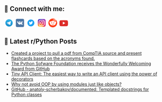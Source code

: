 ## 🔎 Connect with me:
[<img src="https://github.com/bullbesh/bullbesh/blob/main/images/Telegram.png" width="32" height="32" />](https://t.me/bullbesh)
[<img src="https://github.com/bullbesh/bullbesh/blob/main/images/VK.png" width="32" height="32" />](https://vk.com/bullbesh)
[<img src="https://github.com/bullbesh/bullbesh/blob/main/images/Twitter.png" width="32" height="32" />](https://twitter.com/bullbesh1)
[<img src="https://github.com/bullbesh/bullbesh/blob/main/images/Instagram.png" width="32" height="32" />](https://www.instagram.com/bullbesh)
[<img src="https://github.com/bullbesh/bullbesh/blob/main/images/Reddit.png" width="32" height="32" />](https://www.reddit.com/user/bullbesh)
[<img src="https://github.com/bullbesh/bullbesh/blob/main/images/YouTube.png" width="32" height="32" />](https://www.youtube.com/channel/UCtfjRs6uzgq5mfm8S06WTcg)

## 📕 Latest r/Python Posts
<!-- BLOG-POST-LIST:START -->
- [Created a project to pull a pdf from CompTIA source and present flashcards based on the acronyms found.](https://www.reddit.com/r/Python/comments/181g47t/created_a_project_to_pull_a_pdf_from_comptia/)
- [The Python Sofware Foundation receives the Wonderfully Welcoming Award from GitHub](https://www.reddit.com/r/Python/comments/181g29z/the_python_sofware_foundation_receives_the/)
- [Tiny API Client: The easiest way to write an API client using the power of decorators](https://www.reddit.com/r/Python/comments/181f3y4/tiny_api_client_the_easiest_way_to_write_an_api/)
- [Why not avoid OOP by using modules just like objects?](https://www.reddit.com/r/Python/comments/181avrn/why_not_avoid_oop_by_using_modules_just_like/)
- [GitHub - anatoly-scherbakov/documented: Templated docstrings for Python classes](https://www.reddit.com/r/Python/comments/1815w71/github_anatolyscherbakovdocumented_templated/)
<!-- BLOG-POST-LIST:END -->
